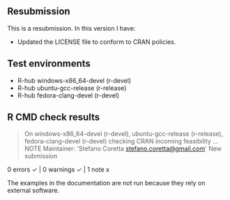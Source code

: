 ## Resubmission
This is a resubmission. In this version I have:

- Updated the LICENSE file to conform to CRAN policies.

## Test environments
- R-hub windows-x86_64-devel (r-devel)
- R-hub ubuntu-gcc-release (r-release)
- R-hub fedora-clang-devel (r-devel)

## R CMD check results
> On windows-x86_64-devel (r-devel), ubuntu-gcc-release (r-release), fedora-clang-devel (r-devel)
  checking CRAN incoming feasibility ... NOTE
  Maintainer: 'Stefano Coretta <stefano.coretta@gmail.com>'
  New submission

0 errors ✓ | 0 warnings ✓ | 1 note x

The examples in the documentation are not run because they rely on external software.

